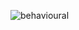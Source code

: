 ![behavioural ](https://user-images.githubusercontent.com/94431295/142754945-88981f38-fe55-42d0-b39b-8e6697a201a8.png)
